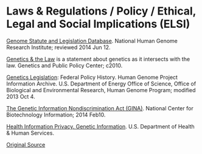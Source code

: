 # Laws &amp; Regulations / Policy / Ethical, Legal and Social Implications (ELSI)

[Genome Statute and Legislation Database][1]. National Human Genome Research Institute; reviewed 2014 Jun 12.

[Genetics &amp; the Law][2] is a statement about genetics as it intersects with the law. Genetics and Public Policy Center; c2010.

[Genetics Legislation][3]: Federal Policy History. Human Genome Project Information Archive. U.S. Department of Energy Office of Science, Office of Biological and Environmental Research, Human Genome Program; modified 2013 Oct 4.

[The Genetic Information Nondiscrimination Act (GINA)][4]. National Center for Biotechnology Information; 2014 Feb10.

[Health Information Privacy. Genetic Information][5]. U.S. Department of Health &amp; Human Services.

[Original Source](http://www.nlm.nih.gov/services/Subject_Guides/geneticsandgenomics/lawsandregulations/ "Original Source-National Library of Medicine")

[1]: https://www.genome.gov/PolicyEthics/LegDatabase/pubsearch.cfm
[2]: http://www.dnapolicy.org/policy.law.php
[3]: http://web.ornl.gov/sci/techresources/Human_Genome/elsi/legislat.shtml
[4]: http://ghr.nlm.nih.gov/spotlight=thegeneticinformationnondiscriminationactgina
[5]: http://www.hhs.gov/ocr/privacy/hipaa/understanding/special/genetic/index.html
[6]: /services/Subject_Guides/geneticsandgenomics/statisticssources/index.html
[7]: /services/Subject_Guides/geneticsandgenomics/databases_free/index.html
  